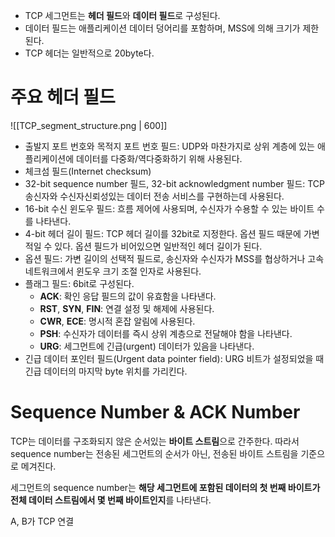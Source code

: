 - TCP 세그먼트는 **헤더 필드**와 **데이터 필드**로 구성된다.
- 데이터 필드는 애플리케이션 데이터 덩어리를 포함하며, MSS에 의해 크기가 제한된다.
- TCP 헤더는 일반적으로 20byte다.

# 주요 헤더 필드
![[TCP_segment_structure.png | 600]]
- 출발지 포트 번호와 목적지 포트 번호 필드: UDP와 마찬가지로 상위 계층에 있는 애플리케이션에 데이터를 다중화/역다중화하기 위해 사용된다.
- 체크섬 필드(Internet checksum)
- 32-bit sequence number 필드, 32-bit acknowledgment number 필드: TCP 송신자와 수신자신뢰성있는 데이터 전송 서비스를 구현하는데 사용된다.
- 16-bit 수신 윈도우 필드: 흐름 제어에 사용되며, 수신자가 수용할 수 있는 바이트 수를 나타낸다.
- 4-bit 헤더 길이 필드: TCP 헤더 길이를 32bit로 지정한다. 옵션 필드 때문에 가변적일 수 있다. 옵션 필드가 비어있으면 일반적인 헤더 길이가 된다.
- 옵션 필드: 가변 길이의 선택적 필드로, 송신자와 수신자가 MSS를 협상하거나 고속 네트워크에서 윈도우 크기 조절 인자로 사용된다.
- 플래그 필드: 6bit로 구성된다.
	- **ACK**: 확인 응답 필드의 값이 유효함을 나타낸다.
	- **RST**, **SYN**, **FIN**: 연결 설정 및 해제에 사용된다.
	- **CWR**, **ECE**: 명시적 혼잡 알림에 사용된다.
	- **PSH**: 수신자가 데이터를 즉시 상위 계층으로 전달해야 함을 나타낸다.
	- **URG**: 세그먼트에 긴급(urgent) 데이터가 있음을 나타낸다.
- 긴급 데이터 포인터 필드(Urgent data pointer field): URG 비트가 설정되었을 때 긴급 데이터의 마지막 byte 위치를 가리킨다.
# Sequence Number & ACK Number
TCP는 데이터를 구조화되지 않은 순서있는 **바이트 스트림**으로 간주한다. 따라서 sequence number는 전송된 세그먼트의 순서가 아닌, 전송된 바이트 스트림을 기준으로 메겨진다.

세그먼트의 sequence number는 **해당 세그먼트에 포함된 데이터의 첫 번째 바이트가 전체 데이터 스트림에서 몇 번째 바이트인지**를 나타낸다.

A, B가 TCP 연결
